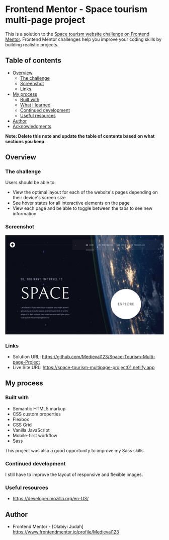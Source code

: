 # Frontend Mentor - Space tourism multi-page project

This is a solution to the [Space tourism website challenge on Frontend Mentor](https://www.frontendmentor.io/challenges/space-tourism-multipage-website-gRWj1URZ3). Frontend Mentor challenges help you improve your coding skills by building realistic projects. 

## Table of contents

- [Overview](#overview)
  - [The challenge](#the-challenge)
  - [Screenshot](#screenshot)
  - [Links](#links)
- [My process](#my-process)
  - [Built with](#built-with)
  - [What I learned](#what-i-learned)
  - [Continued development](#continued-development)
  - [Useful resources](#useful-resources)
- [Author](#author)
- [Acknowledgments](#acknowledgments)

**Note: Delete this note and update the table of contents based on what sections you keep.**

## Overview

### The challenge

Users should be able to:

- View the optimal layout for each of the website's pages depending on their device's screen size
- See hover states for all interactive elements on the page
- View each page and be able to toggle between the tabs to see new information

### Screenshot

![](./screenshot.png)


### Links

- Solution URL: https://github.com/Medieval123/Space-Tourism-Multi-page-Project
- Live Site URL: https://space-tourism-multipage-project01.netlify.app

## My process

### Built with

- Semantic HTML5 markup
- CSS custom properties
- Flexbox
- CSS Grid
- Vanilla JavaScript
- Mobile-first workflow
- Sass


This project was also a good opportunity to improve my Sass skills.

### Continued development

 I still have to improve the layout of responsive and flexible images.


### Useful resources

- https://developer.mozilla.org/en-US/


## Author

- Frontend Mentor - [Olabiyi Judah] https://www.frontendmentor.io/profile/Medieval123 


